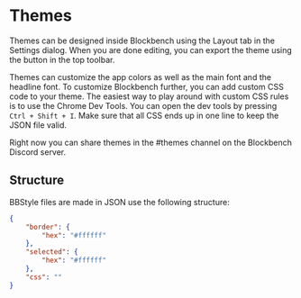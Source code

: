 # Themes

Themes can be designed inside Blockbench using the Layout tab in the Settings dialog. When you are done editing, you can export the theme using the button in the top toolbar.

Themes can customize the app colors as well as the main font and the headline font. To customize Blockbench further, you can add custom CSS code to your theme. The easiest way to play around with custom CSS rules is to use the Chrome Dev Tools. You can open the dev tools by pressing `Ctrl + Shift + I`. Make sure that all CSS ends up in one line to keep the JSON file valid.

Right now you can share themes in the #themes channel on the Blockbench Discord server.

## Structure

BBStyle files are made in JSON use the following structure:
```JSON
{
	"border": {
		"hex": "#ffffff"
	},
	"selected": {
		"hex": "#ffffff"
	},
	"css": ""
}
```
